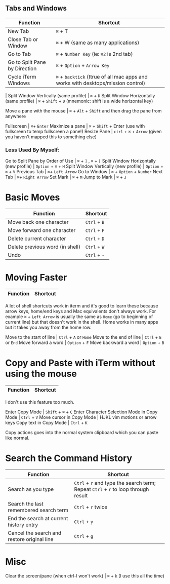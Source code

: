 ## Tabs and Windows


**Function** | **Shortcut**
-------- | --------
New Tab | `⌘` + T
Close Tab or Window | `⌘` + W  (same as many applications)
Go to Tab | `⌘` + `Number Key`  (ie: `⌘2` is 2nd tab)
Go to Split Pane by Direction | `⌘` + `Option` + `Arrow Key`
Cycle iTerm Windows | `⌘` + `backtick`  (ttrue of all mac apps and works with desktops/mission control)
 | 
Split Window Vertically (same profile) | `⌘` + `D`
Split Window Horizontally (same profile) | `⌘` + `Shift` + `D`  (mnemonic: shift is a wide horizontal key)

Move a pane with the mouse | `⌘` + `Alt` + `Shift` and then drag the pane from anywhere

Fullscreen | `⌘`+ `Enter`
Maximize a pane | `⌘` + `Shift` + Enter  (use with fullscreen to temp fullscreen a pane!)
Resize Pane | `ctrl` + `⌘` + `Arrow` (given you haven't mapped this to something else)


### Less Used By Myself:
Go to Split Pane by Order of Use | `⌘` + `]` , `⌘` + `[`
Split Window Horizontally (new profile) | `Option` + `⌘` + `H`
Split Window Vertically (new profile) | `Option` + `⌘` + `V`
Previous Tab | `⌘`+ `Left Arrow`
Go to Window | `⌘` + `Option` + `Number`
Next Tab | `⌘`+ `Right Arrow`
Set Mark | `⌘` + `M`
Jump to Mark | `⌘` + `J`



Basic Moves
===========
**Function** | **Shortcut**
-------- | --------
Move back one character | `Ctrl` + `B`
Move forward one character | `Ctrl` + `F`
Delete current character | `Ctrl` + `D`
Delete previous word (in shell) | `Ctrl` + `W`
Undo | `Ctrl` + `-`


Moving Faster
=============
**Function** | **Shortcut**
-------- | --------
A lot of shell shortcuts work in iterm and it's good to learn these because arrow keys, home/end
keys and Mac equivalents don't always work.  For example `⌘` + `Left Arrow` is usually the same as `Home`
(go to beginning of current line) but that doesn't work in the shell.  Home works in many apps but it
takes you away from the home row.

Move to the start of line | `Ctrl` + `A` or `Home`
Move to the end of line | `Ctrl` + `E` or `End`
Move forward a word | `Option` + `F`
Move backward a word | `Option` + `B`


Copy and Paste with iTerm without using the mouse
=============
**Function** | **Shortcut**
-------- | --------
I don't use this feature too much.

Enter Copy Mode | `Shift` + `⌘` + `C`
Enter Character Selection Mode in Copy Mode | `Ctrl` + `V`
Move cursor in Copy Mode | HJKL vim motions or arrow keys
Copy text in Copy Mode | `Ctrl` + `K`

Copy actions goes into the normal system clipboard which you can paste like normal.


Search the Command History
==========================
**Function** | **Shortcut**
-------- | --------
Search as you type | `Ctrl` + `r` and type the search term; Repeat `Ctrl` + `r` to loop through result
Search the last remembered search term | `Ctrl` + `r` twice
End the search at current history entry  | `Ctrl` + `y`
Cancel the search and restore original line | `Ctrl` + `g`

Misc
==========================
Clear the screen/pane (when ctrl-l won't work) | `⌘` + `k`  (I use this all the time)